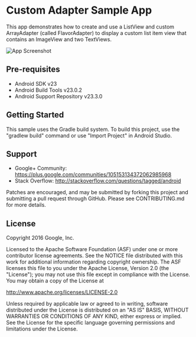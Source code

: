 Custom Adapter Sample App
============

This app demonstrates how to create and use a ListView and custom ArrayAdapter (called FlavorAdapter) to display a custom list item view that contains an ImageView and two TextViews.

![App Screenshot](http://lh3.googleusercontent.com/ZKdSHN5puyfe3SySFz9_ufbtFUihW90DEr5OXx8_sNsGSzblqIZkEZjrps0MMH_Z77ik_BEkKAzDk7968uM=s0#w=360&h=640)


Pre-requisites
--------------

- Android SDK v23
- Android Build Tools v23.0.2
- Android Support Repository v23.3.0

Getting Started
---------------

This sample uses the Gradle build system. To build this project, use the "gradlew build" command or use "Import Project" in Android Studio.

Support
-------

- Google+ Community: https://plus.google.com/communities/105153134372062985968
- Stack Overflow: http://stackoverflow.com/questions/tagged/android

Patches are encouraged, and may be submitted by forking this project and
submitting a pull request through GitHub. Please see CONTRIBUTING.md for more details.

License
-------

Copyright 2016 Google, Inc.

Licensed to the Apache Software Foundation (ASF) under one or more contributor
license agreements.  See the NOTICE file distributed with this work for
additional information regarding copyright ownership.  The ASF licenses this
file to you under the Apache License, Version 2.0 (the "License"); you may not
use this file except in compliance with the License.  You may obtain a copy of
the License at

  http://www.apache.org/licenses/LICENSE-2.0

Unless required by applicable law or agreed to in writing, software
distributed under the License is distributed on an "AS IS" BASIS, WITHOUT
WARRANTIES OR CONDITIONS OF ANY KIND, either express or implied.  See the
License for the specific language governing permissions and limitations under
the License.
